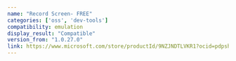 ```yaml
---
name: "Record Screen- FREE"
categories: ['oss', 'dev-tools']
compatibility: emulation
display_result: "Compatible"
version_from: "1.0.27.0"
link: https://www.microsoft.com/store/productId/9NZJNDTLVKR1?ocid=pdpshare
---
```


